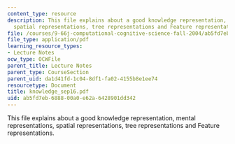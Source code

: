 ```yaml
---
content_type: resource
description: This file explains about a good knowledge representation, mental representations,
  spatial representations, tree representations and Feature representations.
file: /courses/9-66j-computational-cognitive-science-fall-2004/ab5fd7eb688800a0e62a6428901dd342_knowledge_sep16.pdf
file_type: application/pdf
learning_resource_types:
- Lecture Notes
ocw_type: OCWFile
parent_title: Lecture Notes
parent_type: CourseSection
parent_uid: da1d41fd-1c04-8df1-fa02-4155b8e1ee74
resourcetype: Document
title: knowledge_sep16.pdf
uid: ab5fd7eb-6888-00a0-e62a-6428901dd342
---
```

This file explains about a good knowledge representation, mental representations, spatial representations, tree representations and Feature representations.

